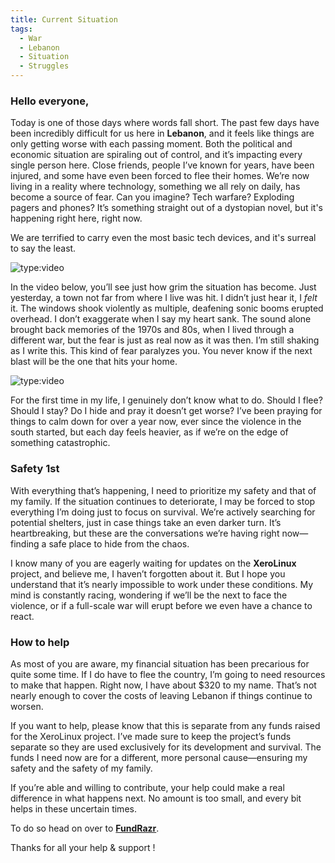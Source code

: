 ```yaml
---
title: Current Situation
tags:
  - War
  - Lebanon
  - Situation
  - Struggles
---
```

### Hello everyone,

Today is one of those days where words fall short. The past few days have been incredibly difficult for us here in **Lebanon**, and it feels like things are only getting worse with each passing moment. Both the political and economic situation are spiraling out of control, and it’s impacting every single person here. Close friends, people I’ve known for years, have been injured, and some have even been forced to flee their homes. We’re now living in a reality where technology, something we all rely on daily, has become a source of fear. Can you imagine? Tech warfare? Exploding pagers and phones? It’s something straight out of a dystopian novel, but it's happening right here, right now.

We are terrified to carry even the most basic tech devices, and it's surreal to say the least.

![type:video](https://www.youtube.com/embed/OmeKpICXiBA)

In the video below, you’ll see just how grim the situation has become. Just yesterday, a town not far from where I live was hit. I didn’t just hear it, I *felt* it. The windows shook violently as multiple, deafening sonic booms erupted overhead. I don’t exaggerate when I say my heart sank. The sound alone brought back memories of the 1970s and 80s, when I lived through a different war, but the fear is just as real now as it was then. I’m still shaking as I write this. This kind of fear paralyzes you. You never know if the next blast will be the one that hits your home.

![type:video](https://www.youtube.com/embed/tC1a3kk8jKQ)

For the first time in my life, I genuinely don’t know what to do. Should I flee? Should I stay? Do I hide and pray it doesn’t get worse? I’ve been praying for things to calm down for over a year now, ever since the violence in the south started, but each day feels heavier, as if we’re on the edge of something catastrophic.

### Safety 1st

With everything that’s happening, I need to prioritize my safety and that of my family. If the situation continues to deteriorate, I may be forced to stop everything I’m doing just to focus on survival. We’re actively searching for potential shelters, just in case things take an even darker turn. It’s heartbreaking, but these are the conversations we’re having right now—finding a safe place to hide from the chaos.

I know many of you are eagerly waiting for updates on the **XeroLinux** project, and believe me, I haven’t forgotten about it. But I hope you understand that it’s nearly impossible to work under these conditions. My mind is constantly racing, wondering if we’ll be the next to face the violence, or if a full-scale war will erupt before we even have a chance to react.

### How to help

As most of you are aware, my financial situation has been precarious for quite some time. If I do have to flee the country, I’m going to need resources to make that happen. Right now, I have about $320 to my name. That’s not nearly enough to cover the costs of leaving Lebanon if things continue to worsen.

If you want to help, please know that this is separate from any funds raised for the XeroLinux project. I’ve made sure to keep the project’s funds separate so they are used exclusively for its development and survival. The funds I need now are for a different, more personal cause—ensuring my safety and the safety of my family.

If you’re able and willing to contribute, your help could make a real difference in what happens next. No amount is too small, and every bit helps in these uncertain times.

To do so head on over to [**FundRazr**](https://fundrazr.com/XeroLinux?ref=ab_eBckkc).

Thanks for all your help & support !


